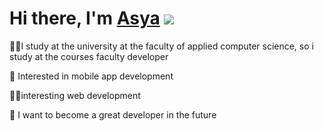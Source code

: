 # Hi there, I'm [Asya](https://t.me/Arwen_Lee) ![](https://github.com/blackcater/blackcater/raw/main/images/Hi.gif) 

👩‍🎓I study at the university at the faculty of applied computer science, so i study at the courses faculty developer

📱 Interested in mobile app development

🧑‍💻interesting web development

🏃 I want to become a great developer in the future

